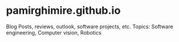 # pamirghimire.github.io
Blog Posts, reviews, outlook, software projects, etc. 
Topics: Software engineering, Computer vision, Robotics
